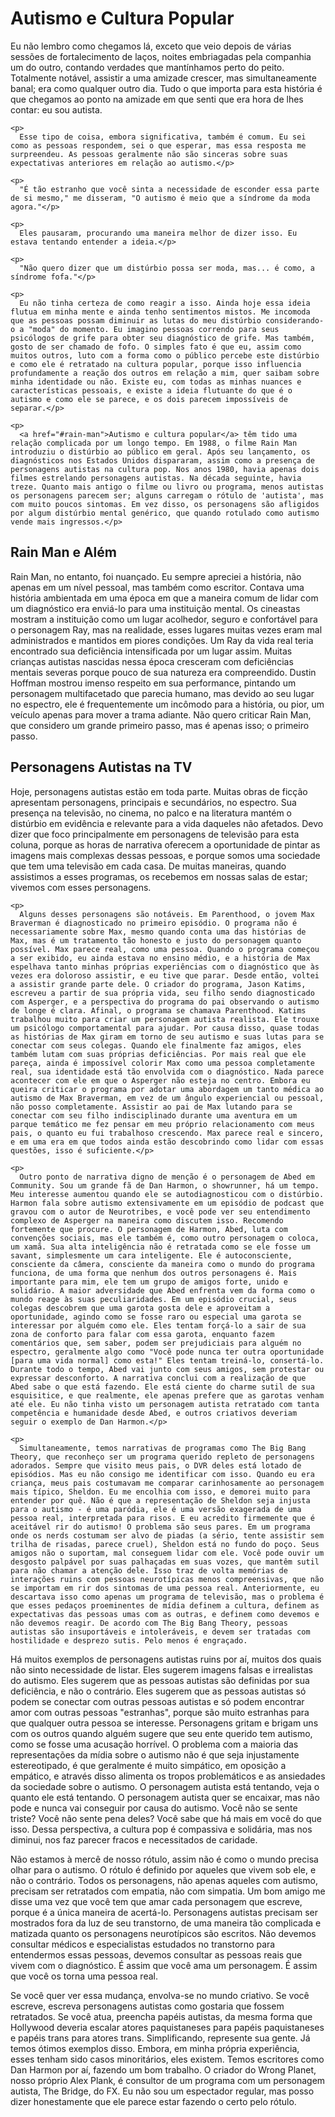 
<!DOCTYPE html>
<html lang="pt-BR">
<head>
    <meta charset="UTF-8">
    <title>Autismo e Cultura Popular</title>
</head>
<body>
    <h1>Autismo e Cultura Popular</h1>
    <p>
      Eu não lembro como chegamos lá, exceto que veio depois de várias sessões de fortalecimento de laços, noites embriagadas pela companhia um do outro, contando verdades que mantínhamos perto do peito. Totalmente notável, assistir a uma amizade crescer, mas simultaneamente banal; era como qualquer outro dia. Tudo o que importa para esta história é que chegamos ao ponto na amizade em que senti que era hora de lhes contar: eu sou autista.</p>

    <p>
      Esse tipo de coisa, embora significativa, também é comum. Eu sei como as pessoas respondem, sei o que esperar, mas essa resposta me surpreendeu. As pessoas geralmente não são sinceras sobre suas expectativas anteriores em relação ao autismo.</p>

    <p>
      "É tão estranho que você sinta a necessidade de esconder essa parte de si mesmo," me disseram, "O autismo é meio que a síndrome da moda agora."</p>

    <p>
      Eles pausaram, procurando uma maneira melhor de dizer isso. Eu estava tentando entender a ideia.</p>

    <p>
      "Não quero dizer que um distúrbio possa ser moda, mas... é como, a síndrome fofa."</p>

    <p>
      Eu não tinha certeza de como reagir a isso. Ainda hoje essa ideia flutua em minha mente e ainda tenho sentimentos mistos. Me incomoda que as pessoas possam diminuir as lutas do meu distúrbio considerando-o a "moda" do momento. Eu imagino pessoas correndo para seus psicólogos de grife para obter seu diagnóstico de grife. Mas também, gosto de ser chamado de fofo. O simples fato é que eu, assim como muitos outros, luto com a forma como o público percebe este distúrbio e como ele é retratado na cultura popular, porque isso influencia profundamente a reação dos outros em relação a mim, quer saibam sobre minha identidade ou não. Existe eu, com todas as minhas nuances e características pessoais, e existe a ideia flutuante do que é o autismo e como ele se parece, e os dois parecem impossíveis de separar.</p>

    <p>
      <a href="#rain-man">Autismo e cultura popular</a> têm tido uma relação complicada por um longo tempo. Em 1988, o filme Rain Man introduziu o distúrbio ao público em geral. Após seu lançamento, os diagnósticos nos Estados Unidos dispararam, assim como a presença de personagens autistas na cultura pop. Nos anos 1980, havia apenas dois filmes estrelando personagens autistas. Na década seguinte, havia treze. Quanto mais antigo o filme ou livro ou programa, menos autistas os personagens parecem ser; alguns carregam o rótulo de 'autista', mas com muito poucos sintomas. Em vez disso, os personagens são afligidos por algum distúrbio mental genérico, que quando rotulado como autismo vende mais ingressos.</p>
<p>
    <h2 id="rain-man">Rain Man e Além</h2>
    <p>
      Rain Man, no entanto, foi nuançado. Eu sempre apreciei a história, não apenas em um nível pessoal, mas também como escritor. Contava uma história ambientada em uma época em que a maneira comum de lidar com um diagnóstico era enviá-lo para uma instituição mental. Os cineastas mostram a instituição como um lugar acolhedor, seguro e confortável para o personagem Ray, mas na realidade, esses lugares muitas vezes eram mal administrados e mantidos em piores condições. Um Ray da vida real teria encontrado sua deficiência intensificada por um lugar assim. Muitas crianças autistas nascidas nessa época cresceram com deficiências mentais severas porque pouco de sua natureza era compreendido. Dustin Hoffman mostrou imenso respeito em sua performance, pintando um personagem multifacetado que parecia humano, mas devido ao seu lugar no espectro, ele é frequentemente um incômodo para a história, ou pior, um veículo apenas para mover a trama adiante. Não quero criticar Rain Man, que considero um grande primeiro passo, mas é apenas isso; o primeiro passo.</p>
<p>
    <h2 id="personagens-autistas">Personagens Autistas na TV</h2>
    <p>
      Hoje, personagens autistas estão em toda parte. Muitas obras de ficção apresentam personagens, principais e secundários, no espectro. Sua presença na televisão, no cinema, no palco e na literatura mantém o distúrbio em evidência e relevante para a vida daqueles não afetados. Devo dizer que foco principalmente em personagens de televisão para esta coluna, porque as horas de narrativa oferecem a oportunidade de pintar as imagens mais complexas dessas pessoas, e porque somos uma sociedade que tem uma televisão em cada casa. De muitas maneiras, quando assistimos a esses programas, os recebemos em nossas salas de estar; vivemos com esses personagens.</p>

    <p>
      Alguns desses personagens são notáveis. Em Parenthood, o jovem Max Braverman é diagnosticado no primeiro episódio. O programa não é necessariamente sobre Max, mesmo quando conta uma das histórias de Max, mas é um tratamento tão honesto e justo do personagem quanto possível. Max parece real, como uma pessoa. Quando o programa começou a ser exibido, eu ainda estava no ensino médio, e a história de Max espelhava tanto minhas próprias experiências com o diagnóstico que às vezes era doloroso assistir, e eu tive que parar. Desde então, voltei a assistir grande parte dele. O criador do programa, Jason Katims, escreveu a partir de sua própria vida, seu filho sendo diagnosticado com Asperger, e a perspectiva do programa do pai observando o autismo de longe é clara. Afinal, o programa se chamava Parenthood. Katims trabalhou muito para criar um personagem autista realista. Ele trouxe um psicólogo comportamental para ajudar. Por causa disso, quase todas as histórias de Max giram em torno de seu autismo e suas lutas para se conectar com seus colegas. Quando ele finalmente faz amigos, eles também lutam com suas próprias deficiências. Por mais real que ele pareça, ainda é impossível colorir Max como uma pessoa completamente real, sua identidade está tão envolvida com o diagnóstico. Nada parece acontecer com ele em que o Asperger não esteja no centro. Embora eu queira criticar o programa por adotar uma abordagem um tanto médica ao autismo de Max Braverman, em vez de um ângulo experiencial ou pessoal, não posso completamente. Assistir ao pai de Max lutando para se conectar com seu filho indisciplinado durante uma aventura em um parque temático me fez pensar em meu próprio relacionamento com meus pais, o quanto eu fui trabalhoso crescendo. Max parece real e sincero, e em uma era em que todos ainda estão descobrindo como lidar com essas questões, isso é suficiente.</p>

    <p>
      Outro ponto de narrativa digno de menção é o personagem de Abed em Community. Sou um grande fã de Dan Harmon, o showrunner, há um tempo. Meu interesse aumentou quando ele se autodiagnosticou com o distúrbio. Harmon fala sobre autismo extensivamente em um episódio de podcast que gravou com o autor de Neurotribes, e você pode ver seu entendimento complexo de Asperger na maneira como discutem isso. Recomendo fortemente que procure. O personagem de Harmon, Abed, luta com convenções sociais, mas ele também é, como outro personagem o coloca, um xamã. Sua alta inteligência não é retratada como se ele fosse um savant, simplesmente um cara inteligente. Ele é autoconsciente, consciente da câmera, consciente da maneira como o mundo do programa funciona, de uma forma que nenhum dos outros personagens é. Mais importante para mim, ele tem um grupo de amigos forte, unido e solidário. A maior adversidade que Abed enfrenta vem da forma como o mundo reage às suas peculiaridades. Em um episódio crucial, seus colegas descobrem que uma garota gosta dele e aproveitam a oportunidade, agindo como se fosse raro ou especial uma garota se interessar por alguém como ele. Eles tentam forçá-lo a sair de sua zona de conforto para falar com essa garota, enquanto fazem comentários que, sem saber, podem ser prejudiciais para alguém no espectro, geralmente algo como "Você pode nunca ter outra oportunidade [para uma vida normal] como esta!" Eles tentam treiná-lo, consertá-lo. Durante todo o tempo, Abed vai junto com seus amigos, sem protestar ou expressar desconforto. A narrativa conclui com a realização de que Abed sabe o que está fazendo. Ele está ciente do charme sutil de sua esquisitice, e que realmente, ele apenas prefere que as garotas venham até ele. Eu não tinha visto um personagem autista retratado com tanta competência e humanidade desde Abed, e outros criativos deveriam seguir o exemplo de Dan Harmon.</p>

    <p>
      Simultaneamente, temos narrativas de programas como The Big Bang Theory, que reconheço ser um programa querido repleto de personagens adorados. Sempre que visito meus pais, o DVR deles está lotado de episódios. Mas eu não consigo me identificar com isso. Quando eu era criança, meus pais costumavam me comparar carinhosamente ao personagem mais típico, Sheldon. Eu me encolhia com isso, e demorei muito para entender por quê. Não é que a representação de Sheldon seja injusta para o autismo - é uma paródia, ele é uma versão exagerada de uma pessoa real, interpretada para risos. E eu acredito firmemente que é aceitável rir do autismo! O problema são seus pares. Em um programa onde os nerds costumam ser alvo de piadas (a sério, tente assistir sem trilha de risadas, parece cruel), Sheldon está no fundo do poço. Seus amigos não o suportam, mal conseguem lidar com ele. Você pode ouvir um desgosto palpável por suas palhaçadas em suas vozes, que mantêm sutil para não chamar a atenção dele. Isso traz de volta memórias de interações ruins com pessoas neurotípicas menos compreensivas, que não se importam em rir dos sintomas de uma pessoa real. Anteriormente, eu descartava isso como apenas um programa de televisão, mas o problema é que esses pedaços proeminentes de mídia definem a cultura, definem as expectativas das pessoas umas com as outras, e definem como devemos e não devemos reagir. De acordo com The Big Bang Theory, pessoas autistas são insuportáveis e intoleráveis, e devem ser tratadas com hostilidade e desprezo sutis. Pelo menos é engraçado.
<p>
Há muitos exemplos de personagens autistas ruins por aí, muitos dos quais não sinto necessidade de listar. Eles sugerem imagens falsas e irrealistas do autismo. Eles sugerem que as pessoas autistas são definidas por sua deficiência, e não o contrário. Eles sugerem que as pessoas autistas só podem se conectar com outras pessoas autistas e só podem encontrar amor com outras pessoas "estranhas", porque são muito estranhas para que qualquer outra pessoa se interesse. Personagens gritam e brigam uns com os outros quando alguém sugere que seu ente querido tem autismo, como se fosse uma acusação horrível. O problema com a maioria das representações da mídia sobre o autismo não é que seja injustamente estereotipado, é que geralmente é muito simpático, em oposição a empático, e através disso alimenta os tropos problemáticos e as ansiedades da sociedade sobre o autismo. O personagem autista está tentando, veja o quanto ele está tentando. O personagem autista quer se encaixar, mas não pode e nunca vai conseguir por causa do autismo. Você não se sente triste? Você não sente pena deles? Você sabe que há mais em você do que isso. Dessa perspectiva, a cultura pop é compassiva e solidária, mas nos diminui, nos faz parecer fracos e necessitados de caridade.
<p>
Não estamos à mercê de nosso rótulo, assim não é como o mundo precisa olhar para o autismo. O rótulo é definido por aqueles que vivem sob ele, e não o contrário. Todos os personagens, não apenas aqueles com autismo, precisam ser retratados com empatia, não com simpatia. Um bom amigo me disse uma vez que você tem que amar cada personagem que escreve, porque é a única maneira de acertá-lo. Personagens autistas precisam ser mostrados fora da luz de seu transtorno, de uma maneira tão complicada e matizada quanto os personagens neurotípicos são escritos. Não devemos consultar médicos e especialistas estudados no transtorno para entendermos essas pessoas, devemos consultar as pessoas reais que vivem com o diagnóstico. É assim que você ama um personagem. É assim que você os torna uma pessoa real.
<p>
Se você quer ver essa mudança, envolva-se no mundo criativo. Se você escreve, escreva personagens autistas como gostaria que fossem retratados. Se você atua, preencha papéis autistas, da mesma forma que Hollywood deveria escalar atores paquistaneses para papéis paquistaneses e papéis trans para atores trans. Simplificando, represente sua gente. Já temos ótimos exemplos disso. Embora, em minha própria experiência, esses tenham sido casos minoritários, eles existem. Temos escritores como Dan Harmon por aí, fazendo um bom trabalho. O criador do Wrong Planet, nosso próprio Alex Plank, é consultor de um programa com um personagem autista, The Bridge, do FX. Eu não sou um espectador regular, mas posso dizer honestamente que ele parece estar fazendo o certo pelo rótulo.
